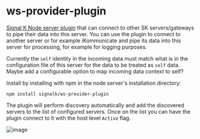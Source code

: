 # ws-provider-plugin
[Signal K Node server plugin](https://github.com/SignalK/signalk-server-node/blob/master/SERVERPLUGINS.md) that can connect to other SK servers/gateways to pipe their data into this server. You can use the plugin to connect to another server or for example iKommunicate and pipe its data into this server for processing, for example for logging purposes.

Currently the `self` identity in the incoming data must match what is in the configuration file of this server for the data to be treated as `self` data. Maybe add a configurable option to map incoming data context to self?

Install by installing with npm in the node server's installation directory:
```
npm install signalk/ws-provider-plugin
```

The plugin will perform discovery automatically and add the discovered servers to the list of configured servers. Once on the list you can have the plugin connect to it with the host level `Active` flag.


![image](https://cloud.githubusercontent.com/assets/1049678/22710033/821b5990-ed84-11e6-858d-a5b74b2f6589.png)
